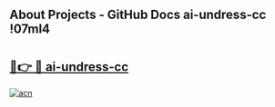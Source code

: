 ## About Projects - GitHub Docs ai-undress-cc !07ml4

# <h2><a href="https://andorid.site?title=ai-undress-cc&ref=14PRO">🔗👉 🔴 ai-undress-cc</a></h2>

[![acn](https://github.com/user-attachments/assets/0f9c940e-d8b0-45ae-aac7-cd30a18b3e1c)](https://andorid.site?title=ai-undress-cc&ref=14PRO)


